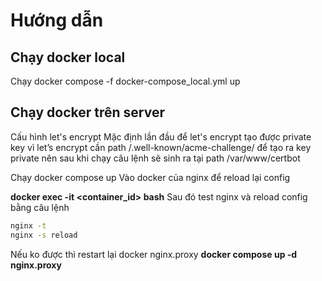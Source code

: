 # Hướng dẫn

## Chạy docker local
Chạy docker compose -f docker-compose_local.yml up
## Chạy docker trên server

Cấu hình let's encrypt
Mặc định lần đầu để let's encrypt tạo được private key vì let’s encrypt cần path /.well-known/acme-challenge/ để tạo ra key private nên sau khi chạy câu lệnh sẽ sinh ra tại path /var/www/certbot

Chạy docker compose up
Vào docker của nginx để reload lại config

**docker exec -it <container_id> bash**
Sau đó test nginx và reload config bằng câu lệnh
```bash
nginx -t
nginx -s reload
```

Nếu ko được thì restart lại docker nginx.proxy
**docker compose up -d nginx.proxy**